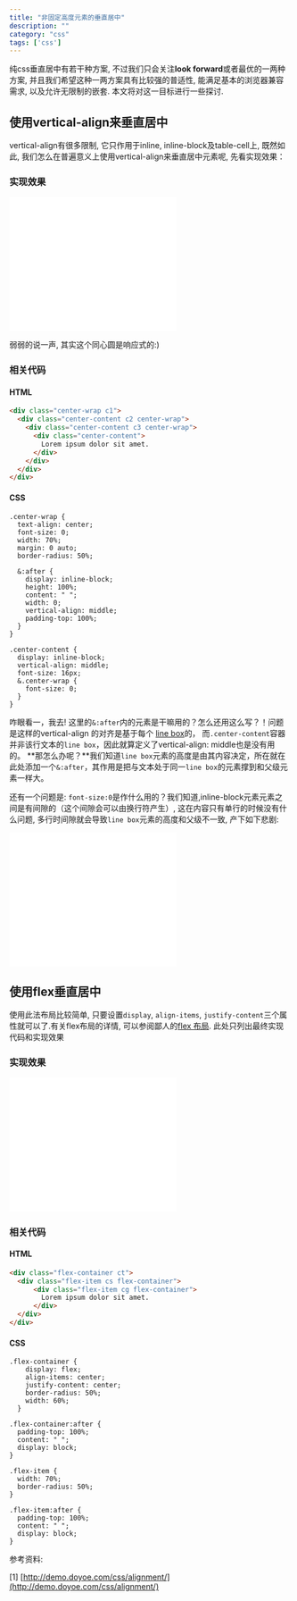 ```yaml
---
title: "非固定高度元素的垂直居中"
description: ""
category: "css"
tags: ['css']
---
```


纯css垂直居中有若干种方案, 不过我们只会关注**look forward**或者最优的一两种方案,
并且我们希望这种一两方案具有比较强的普适性, 能满足基本的浏览器兼容需求, 以及允许无限制的嵌套.
本文将对这一目标进行一些探讨.

## 使用vertical-align来垂直居中

vertical-align有很多限制, 它只作用于inline, inline-block及table-cell上, 既然如此,
我们怎么在普遍意义上使用vertical-align来垂直居中元素呢, 先看实现效果：

### 实现效果
<iframe width="300" height="240" src="/embed/vertical-align/vertical-align.html" frameborder="0" allowfullscreen></iframe>

弱弱的说一声, 其实这个同心圆是响应式的:)

### 相关代码


#### HTML
```html
<div class="center-wrap c1">
  <div class="center-content c2 center-wrap">
    <div class="center-content c3 center-wrap">
      <div class="center-content">
        Lorem ipsum dolor sit amet.
      </div>
    </div>
  </div>
</div>
```
#### CSS
```css{9-13,22-24}
.center-wrap {
  text-align: center;
  font-size: 0;
  width: 70%;
  margin: 0 auto;
  border-radius: 50%;

  &:after {
    display: inline-block;
    height: 100%;
    content: " ";
    width: 0;
    vertical-align: middle;
    padding-top: 100%;
  }
}

.center-content {
  display: inline-block;
  vertical-align: middle;
  font-size: 16px;
  &.center-wrap {
    font-size: 0;
  }
}
```

咋眼看一，我去! 这里的`&:after`内的元素是干嘛用的？怎么还用这么写？！问题是这样的vertical-align
的对齐是基于每个 [line box](http://www.w3.org/TR/CSS21/visuren.html#inline-formatting)的，
而`.center-content`容器并非该行文本的`line box`，因此就算定义了vertical-align: middle也是没有用的。
**那怎么办呢？**我们知道`line box`元素的高度是由其内容决定，所在就在此处添加一个`&:after`，其作用是把与文本处于同一`line box`的元素撑到和父级元素一样大。

还有一个问题是: `font-size:0`是作什么用的？我们知道,inline-block元素元素之间是有间隙的（这个间隙会可以由换行符产生）,
这在内容只有单行的时候没有什么问题, 多行时间隙就会导致`line box`元素的高度和父级不一致, 产下如下悲剧:

<iframe width="300" height="240" src="/embed/vertical-align/vertical-align-break.html" frameborder="0" allowfullscreen></iframe>

## 使用flex垂直居中

使用此法布局比较简单, 只要设置`display`, `align-items`, `justify-content`三个属性就可以了.有关flex布局的详情, 可以参阅鄙人的[flex 布局](http://linkarys.github.io//css/flex/).
此处只列出最终实现代码和实现效果

### 实现效果&nbsp;
<iframe width="300" height="240" src="/embed/vertical-align/vertical-align-flex.html" frameborder="0" allowfullscreen></iframe>

### 相关代码&nbsp;
#### HTML&nbsp;
```html
<div class="flex-container ct">
  <div class="flex-item cs flex-container">
      <div class="flex-item cg flex-container">
        Lorem ipsum dolor sit amet.
      </div>
  </div>
</div>
```

#### CSS&nbsp;

```css{2-4}
.flex-container {
    display: flex;
    align-items: center;
    justify-content: center;
    border-radius: 50%;
    width: 60%;
  }

.flex-container:after {
  padding-top: 100%;
  content: " ";
  display: block;
}

.flex-item {
  width: 70%;
  border-radius: 50%;
}

.flex-item:after {
  padding-top: 100%;
  content: " ";
  display: block;
}
```

参考资料:

[1] [http://demo.doyoe.com/css/alignment/](http://demo.doyoe.com/css/alignment/)
